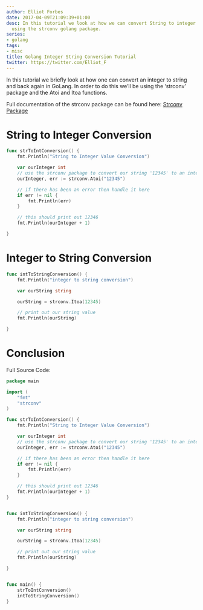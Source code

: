 ```yaml
---
author: Elliot Forbes
date: 2017-04-09T21:09:39+01:00
desc: In this tutorial we look at how we can convert String to integer and back again
  using the strconv golang package.
series:
- golang
tags:
- misc
title: Golang Integer String Conversion Tutorial
twitter: https://twitter.com/Elliot_F
---
```


In this tutorial we briefly look at how one can convert an integer to string and back again in GoLang. In order to do this we’ll be using the ‘strconv’ package and the Atoi and Itoa functions.

Full documentation of the strconv package can be found here: [Strconv Package](https://golang.org/pkg/strconv/)

# String to Integer Conversion

```go
func strToIntConversion() {
	fmt.Println("String to Integer Value Conversion")

	var ourInteger int
	// use the strconv package to convert our string '12345' to an integer value
	ourInteger, err := strconv.Atoi("12345")

	// if there has been an error then handle it here
	if err != nil {
		fmt.Println(err)
	}

	// this should print out 12346
	fmt.Println(ourInteger + 1)

}
```

# Integer to String Conversion

```go
func intToStringConversion() {
	fmt.Println("integer to string conversion")

	var ourString string

	ourString = strconv.Itoa(12345)

	// print out our string value
	fmt.Println(ourString)

}
```

# Conclusion

Full Source Code:

```go
package main

import (
	"fmt"
	"strconv"
)

func strToIntConversion() {
	fmt.Println("String to Integer Value Conversion")

	var ourInteger int
	// use the strconv package to convert our string '12345' to an integer value
	ourInteger, err := strconv.Atoi("12345")

	// if there has been an error then handle it here
	if err != nil {
		fmt.Println(err)
	}

	// this should print out 12346
	fmt.Println(ourInteger + 1)
}


func intToStringConversion() {
	fmt.Println("integer to string conversion")

	var ourString string

	ourString = strconv.Itoa(12345)

	// print out our string value
	fmt.Println(ourString)

}


func main() {
	strToIntConversion()
	intToStringConversion()
}
```